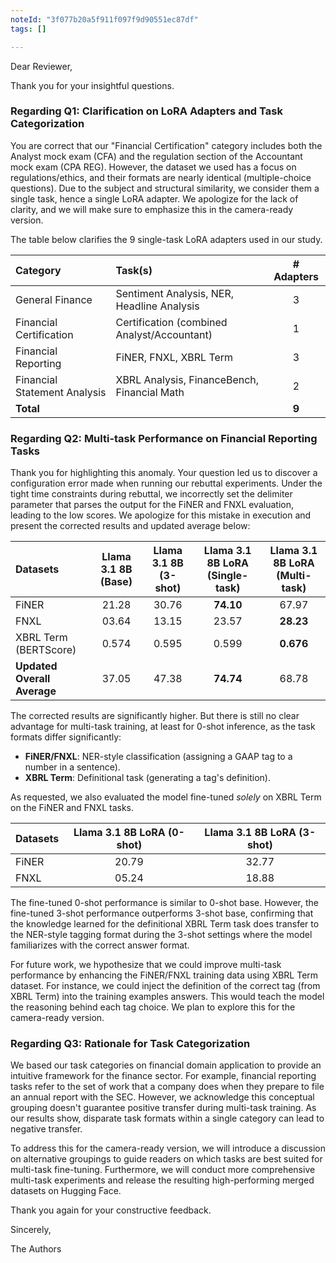 ```yaml
---
noteId: "3f077b20a5f911f097f9d90551ec87df"
tags: []

---
```


Dear Reviewer,

Thank you for your insightful questions.

### Regarding Q1: Clarification on LoRA Adapters and Task Categorization

You are correct that our "Financial Certification" category includes both the Analyst mock exam (CFA) and the regulation
section of the Accountant mock exam (CPA REG). However, the dataset we used has a focus on regulations/ethics,
and their formats are nearly identical (multiple-choice questions). Due to the subject and structural similarity, we
consider them a single task, hence a single LoRA adapter. We apologize for the lack of clarity, and we will make sure to
emphasize this in the camera-ready version.

The table below clarifies the 9 single-task LoRA adapters used in our study.

| Category| Task(s) | # Adapters |
|:-----------------------------|:--------------------------------------------|:----------:|
| General Finance  | Sentiment Analysis, NER, Headline Analysis  |  3|
| Financial Certification| Certification (combined Analyst/Accountant) |  1|
| Financial Reporting | FiNER, FNXL, XBRL Term |  3|
| Financial Statement Analysis | XBRL Analysis, FinanceBench, Financial Math |  2|
| **Total**  ||**9** |

### Regarding Q2: Multi-task Performance on Financial Reporting Tasks

Thank you for highlighting this anomaly. Your question led us to discover a configuration error made when running our
rebuttal experiments. Under the tight time constraints during rebuttal, we incorrectly set the delimiter parameter that
parses the output for the FiNER and FNXL evaluation, leading to the low scores. We apologize for this mistake in
execution and present the corrected results and updated average below:

| **Datasets** | Llama 3.1 8B (Base) | **Llama 3.1 8B (3-shot)** | Llama 3.1 8B LoRA (Single-task) | **Llama 3.1 8B LoRA (Multi-task)** |
|:----------------------------|:-------------------:|:-------------------------:|:-------------------------------:|:----------------------------------:|
| FiNER  |  21.28  |  30.76  |**74.10**|67.97 |
| FNXL|  03.64  |  13.15  |  23.57  | **28.23**  |
| XBRL Term (BERTScore) |  0.574  |  0.595  |  0.599  | **0.676**  |
| **Updated Overall Average** |  37.05  |  47.38  |**74.74**|68.78 |

The corrected results are significantly higher. But there is still no clear advantage for multi-task training, at least
for 0-shot inference, as the task formats differ significantly:

* **FiNER/FNXL**: NER-style classification (assigning a GAAP tag to a number in a sentence).
* **XBRL Term**: Definitional task (generating a tag's definition).

As requested, we also evaluated the model fine-tuned *solely* on XBRL Term on the FiNER and FNXL tasks.

| **Datasets** | **Llama 3.1 8B LoRA (0-shot)** | **Llama 3.1 8B LoRA (3-shot)** |
|:-------------|:------------------------------:|:------------------------------:|
| FiNER  | 20.79  | 32.77  |
| FNXL| 05.24  | 18.88  |

The fine-tuned 0-shot performance is similar to 0-shot base. However, the fine-tuned 3-shot performance outperforms
3-shot base, confirming that the knowledge learned for the definitional XBRL Term task does transfer to the NER-style
tagging format during the 3-shot settings where the model familiarizes with the correct answer format.

For future work, we hypothesize that we could improve multi-task
performance by enhancing the FiNER/FNXL training data using XBRL Term dataset. For instance, we could inject the
definition of the correct tag (from XBRL Term) into the training examples answers. This would teach the model the
reasoning behind each tag choice. We plan to explore this for the camera-ready version.

### Regarding Q3: Rationale for Task Categorization

We based our task categories on financial domain application to provide an intuitive framework for the finance sector.
For example, financial reporting tasks refer to the set of work that a company does when they prepare to file an annual
report with the SEC.
However, we acknowledge this conceptual grouping doesn't guarantee positive transfer during multi-task training. As our
results show, disparate task formats within a single category can lead to negative transfer.

To address this for the camera-ready version, we will introduce a discussion on alternative groupings to guide readers
on which tasks are best suited for multi-task fine-tuning. Furthermore, we will conduct more comprehensive multi-task
experiments and release the resulting high-performing merged datasets on Hugging Face.

Thank you again for your constructive feedback.

Sincerely,

The Authors